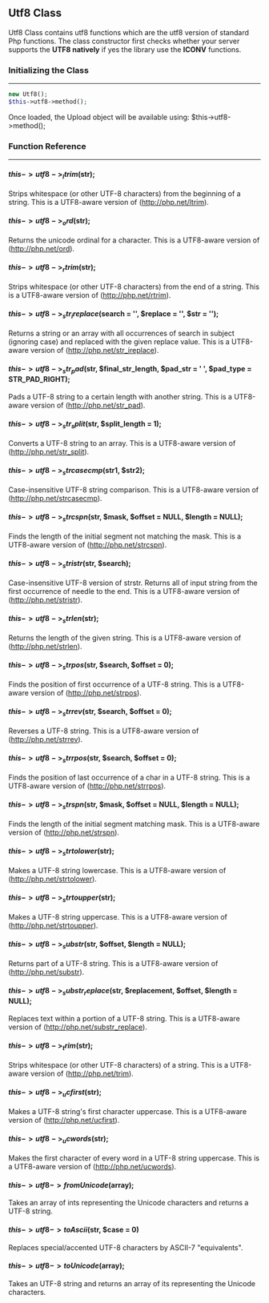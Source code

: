 ## Utf8 Class

Utf8 Class contains utf8 functions which are the utf8 version of standard Php functions. The class constructor first  checks whether your server supports the <strong>UTF8 natively</strong> if yes the library use the **ICONV** functions.

### Initializing the Class

-------

```php
new Utf8();
$this->utf8->method();
```

Once loaded, the Upload object will be available using: $this->utf8->method();

### Function Reference

------

#### $this->utf8->_ltrim($str);

Strips whitespace (or other UTF-8 characters) from the beginning of a string. This is a UTF8-aware version of (http://php.net/ltrim).

#### $this->utf8->_ord($str);

Returns the unicode ordinal for a character. This is a UTF8-aware version of (http://php.net/ord).

#### $this->utf8->_rtrim($str);

Strips whitespace (or other UTF-8 characters) from the end of a string. This is a UTF8-aware version of (http://php.net/rtrim).

#### $this->utf8->_str_ireplace($search = '', $replace = '', $str = '');

Returns a string or an array with all occurrences of search in subject (ignoring case) and replaced with the given replace value. This is a UTF8-aware version of (http://php.net/str_ireplace).

#### $this->utf8->_str_pad($str, $final_str_length, $pad_str = ' ', $pad_type = STR_PAD_RIGHT);

Pads a UTF-8 string to a certain length with another string. This is a UTF8-aware version of (http://php.net/str_pad).

#### $this->utf8->_str_split($str, $split_length = 1);

Converts a UTF-8 string to an array. This is a UTF8-aware version of (http://php.net/str_split).

#### $this->utf8->_strcasecmp($str1, $str2);

Case-insensitive UTF-8 string comparison. This is a UTF8-aware version of (http://php.net/strcasecmp).

#### $this->utf8->_strcspn($str, $mask, $offset = NULL, $length = NULL);

Finds the length of the initial segment not matching the mask. This is a UTF8-aware version of (http://php.net/strcspn).

#### $this->utf8->_stristr($str, $search);

Case-insensitive UTF-8 version of strstr. Returns all of input string from the first occurrence of needle to the end. This is a UTF8-aware version of (http://php.net/stristr).

#### $this->utf8->_strlen($str);

Returns the length of the given string. This is a UTF8-aware version of (http://php.net/strlen).

#### $this->utf8->_strpos($str, $search, $offset = 0);

Finds the position of first occurrence of a UTF-8 string. This is a UTF8-aware version of (http://php.net/strpos).

#### $this->utf8->_strrev($str, $search, $offset = 0);

Reverses a UTF-8 string. This is a UTF8-aware version of (http://php.net/strrev).

#### $this->utf8->_strrpos($str, $search, $offset = 0);

Finds the position of last occurrence of a char in a UTF-8 string. This is a UTF8-aware version of (http://php.net/strrpos).

#### $this->utf8->_strspn($str, $mask, $offset = NULL, $length = NULL);

Finds the length of the initial segment matching mask. This is a UTF8-aware version of (http://php.net/strspn).

#### $this->utf8->_strtolower($str);

Makes a UTF-8 string lowercase. This is a UTF8-aware version of (http://php.net/strtolower).

#### $this->utf8->_strtoupper($str);

Makes a UTF-8 string uppercase. This is a UTF8-aware version of (http://php.net/strtoupper).

#### $this->utf8->_substr($str, $offset, $length = NULL);

Returns part of a UTF-8 string. This is a UTF8-aware version of (http://php.net/substr).

#### $this->utf8->_substr_replace($str, $replacement, $offset, $length = NULL);

Replaces text within a portion of a UTF-8 string. This is a UTF8-aware version of (http://php.net/substr_replace).

#### $this->utf8->_trim($str);

Strips whitespace (or other UTF-8 characters) of a string. This is a UTF8-aware version of (http://php.net/trim).

#### $this->utf8->_ucfirst($str);

Makes a UTF-8 string's first character uppercase. This is a UTF8-aware version of (http://php.net/ucfirst).

#### $this->utf8->_ucwords($str);

Makes the first character of every word in a UTF-8 string uppercase. This is a UTF8-aware version of (http://php.net/ucwords).

#### $this->utf8->fromUnicode($array);

Takes an array of ints representing the Unicode characters and returns a UTF-8 string.

#### $this->utf8->toAscii($str, $case = 0)

Replaces special/accented UTF-8 characters by ASCII-7 "equivalents".

#### $this->utf8->toUnicode($array);

Takes an UTF-8 string and returns an array of its representing the Unicode characters.